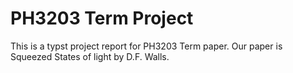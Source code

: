 # PH3203 Term Project

This is a typst project report for PH3203 Term paper. Our paper is Squeezed States of light by D.F. Walls.
